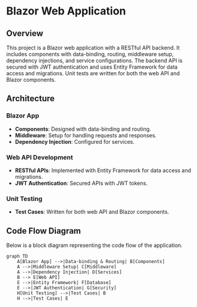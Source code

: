 # Blazor Web Application

## Overview
This project is a Blazor web application with a RESTful API backend. It includes components with data-binding, routing, middleware setup, dependency injections, and service configurations. The backend API is secured with JWT authentication and uses Entity Framework for data access and migrations. Unit tests are written for both the web API and Blazor components.

## Architecture

### Blazor App
- **Components**: Designed with data-binding and routing.
- **Middleware**: Setup for handling requests and responses.
- **Dependency Injection**: Configured for services.

### Web API Development
- **RESTful APIs**: Implemented with Entity Framework for data access and migrations.
- **JWT Authentication**: Secured APIs with JWT tokens.

### Unit Testing
- **Test Cases**: Written for both web API and Blazor components.

## Code Flow Diagram
Below is a block diagram representing the code flow of the application.

```mermaid
graph TD
    A[Blazor App] -->|Data-binding & Routing| B[Components]
    A -->|Middleware Setup| C[Middleware]
    A -->|Dependency Injection| D[Services]
    B --> E[Web API]
    E -->|Entity Framework| F[Database]
    E -->|JWT Authentication| G[Security]
    H[Unit Testing] -->|Test Cases| B
    H -->|Test Cases| E
